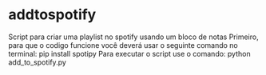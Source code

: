 # addtospotify
Script para criar uma playlist no spotify usando um bloco de notas
Primeiro, para que o codigo funcione você deverá usar o seguinte comando no terminal: pip install spotipy
Para executar o script use o comando: python add_to_spotify.py
